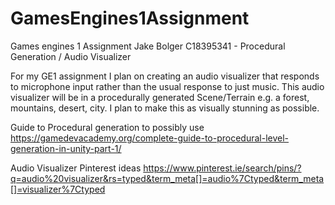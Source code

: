 # GamesEngines1Assignment
Games engines 1 Assignment Jake Bolger C18395341  - Procedural Generation / Audio Visualizer

For my GE1 assignment I plan on creating an audio visualizer that responds to microphone input rather than the usual response to just music. 
This audio visualizer will be in a procedurally generated Scene/Terrain e.g. a forest, mountains, desert, city. I plan to make this as visually stunning
as possible.

Guide to Procedural generation to possibly use https://gamedevacademy.org/complete-guide-to-procedural-level-generation-in-unity-part-1/

Audio Visualizer Pinterest ideas https://www.pinterest.ie/search/pins/?q=audio%20visualizer&rs=typed&term_meta[]=audio%7Ctyped&term_meta[]=visualizer%7Ctyped
